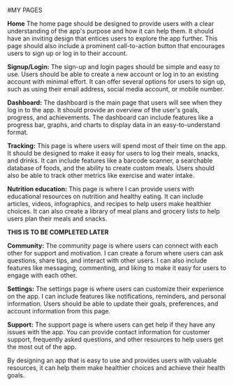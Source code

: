 #MY PAGES

**Home** The home page should be designed to provide users with a clear understanding of the app's purpose and how it can help them. It should have an inviting design that entices users to explore the app further. This page should also include a prominent call-to-action button that encourages users to sign up or log in to their account.



**Signup/Login:** The sign-up and login pages should be simple and easy to use. Users should be able to create a new account or log in to an existing account with minimal effort. It can offer several options for users to sign up, such as using their email address, social media account, or mobile number.



**Dashboard:** The dashboard is the main page that users will see when they log in to the app. It should provide an overview of the user's goals, progress, and achievements. The dashboard can include features like a progress bar, graphs, and charts to display data in an easy-to-understand format.



**Tracking:** This page is where users will spend most of their time on the app. It should be designed to make it easy for users to log their meals, snacks, and drinks. It can include features like a barcode scanner, a searchable database of foods, and the ability to create custom meals. Users should also be able to track other metrics like exercise and water intake.



**Nutrition education:** This page is where I can provide users with educational resources on nutrition and healthy eating. It can include articles, videos, infographics, and recipes to help users make healthier choices. It can also create a library of meal plans and grocery lists to help users plan their meals and snacks.








**THIS IS TO BE COMPLETED LATER**

**Community:** The community page is where users can connect with each other for support and motivation. I can create a forum where users can ask questions, share tips, and interact with other users. I can also include features like messaging, commenting, and liking to make it easy for users to engage with each other.



**Settings:** The settings page is where users can customize their experience on the app. I can include features like notifications, reminders, and personal information. Users should be able to update their goals, preferences, and account information from this page.



**Support:** The support page is where users can get help if they have any issues with the app. You can provide contact information for customer support, frequently asked questions, and other resources to help users get the most out of the app.



By designing an app that is easy to use and provides users with valuable resources, it can help them make healthier choices and achieve their health goals.